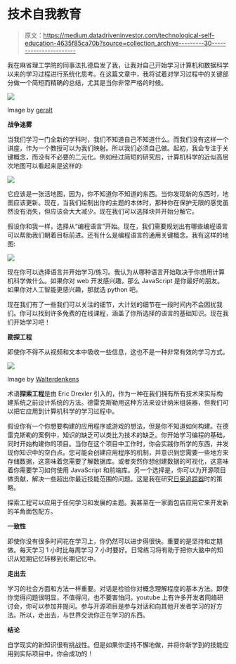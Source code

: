 # 技术自我教育

> 原文：<https://medium.datadriveninvestor.com/technological-self-education-4635f85ca70b?source=collection_archive---------30----------------------->

我在麻省理工学院的同事法扎德启发了我，让我对自己开始学习计算机和数据科学以来的学习过程进行系统化思考。在这篇文章中，我将试着对学习过程中的关键部分做一个简短而精确的总结，尤其是当你非常严格的时候。

![](img/781735c16d17ebfeece071f762c1273a.png)

Image by [geralt](https://www.freeimg.net/photo/449664/education-letters-font-lettering)

**战争迷雾**

当我们学习一门全新的学科时，我们不知道自己不知道什么。而我们没有这样一个讲座，作为一个教授可以为我们映射。所以我们必须自己做。起初，我会专注于关键概念，而没有不必要的二元化。例如经过简短的研究后，计算机科学的近似高层次地图可以看起来是这样的:

![](img/ec9db2482ea2b5da33646308244d5997.png)

它应该是一张活地图，因为，你不知道你不知道的东西。当你发现新的东西时，地图应该更新。现在，当我们绘制出你的主题的本体时，那种你在保护无限的感觉虽然没有消失，但应该会大大减少。现在我们可以选择块并开始分解它。

假设你和我一样，选择从“编程语言”开始。现在，我们需要规划出有哪些编程语言可以帮助我们朝着目标前进。还有什么是编程语言的通用关键概念。我有这样的地图:

![](img/c57512c7140150234cdb736b83319857.png)

现在你可以选择语言并开始学习/练习。我认为从哪种语言开始取决于你想用计算机科学做什么。如果你对 web 开发感兴趣，那么 JavaScript 是你最好的朋友。如果你对人工智能更感兴趣，那就选 python 吧。

现在我们有了一些我们可以关注的细节，大计划的细节在一段时间内不会困扰我们。你可以找到许多免费的在线课程，涵盖了你所选择的语言的基础知识。现在我们开始学习吧！

**勘探工程**

即使你不得不从视频和文本中吸收一些信息，这也不是一种非常有效的学习方式。

![](img/b74009883b53c5f528755f745abf7c50.png)

Image by [Walterdenkens](https://commons.wikimedia.org/wiki/File:Nanob.jpg)

术语**探索工程**是由 Eric Drexler 引入的，作为一种在我们拥有所有技术来实际构建系统之前设计系统的方法。德雷克斯勒用这种方法来设计纳米组装器，但我们可以把它应用到计算机科学的学习过程中。

假设你有一个你想要构建的应用程序或游戏的想法，但是你不知道如何构建。在德雷克斯勒的案例中，知识的缺乏可以类比为技术的缺乏。你开始学习编程的基础，同时开始构建你的项目。当你在这个项目中工作时，你会实践你所学的东西，并发现你知识中的空白点。您可能会创建应用程序的机制，并意识到您需要一些地方来存储数据，这意味着您需要了解数据库。或者突然你想创建数据的可视化，这意味着你需要学习如何使用 JavaScript 和前端库。另一个选择是，你可以为开源项目做贡献，解决一些超出你最近技能范围的问题。这是我在研究[日冕追踪器](https://medium.com/datadriveninvestor/open-source-for-good-716d40cc1dda)时的策略。

探索工程可以应用于任何学习和发展的主题。我甚至在一家面包店应用它来开发新的羊角面包配方。

**一致性**

即使你没有很多时间花在学习上，你仍然可以进步得很快。重要的是坚持和定期做。每天学习 1 小时比每周学习 7 小时要好。日常练习将有助于把你大脑中的知识从短期记忆转移到长期记忆中。

**走出去**

学习的社会方面和方法一样重要。对话是检验你对概念理解程度的基本方法。即使你觉得问题很明显，不值得问，也不要害怕问。youtube 上有许多开发者网络研讨会，你可以参加并提问。参与开源项目是参与对话和向其他开发者学习的好方法。所以，走出去，与世界交流你正在学习的东西。

**结论**

自学现实的新知识很有挑战性。但是如果你坚持不懈地做，并将你新学到的技能应用到实际项目中，你会成功的！